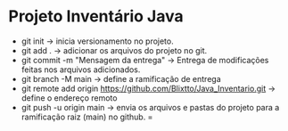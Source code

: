 # Projeto Inventário Java
 - git init -> inicia versionamento no projeto.
 - git add . -> adicionar os arquivos do projeto no git.
 - git commit -m "Mensagem da entrega" -> Entrega de modificações feitas nos arquivos adicionados.
 - git branch -M main -> define a ramificação de entrega
 - git remote add origin https://github.com/Blixtto/Java_Inventario.git ->  define o endereço remoto
 - git push -u origin main -> envia os arquivos e pastas do projeto para a ramificação raiz (main) no github.
 =